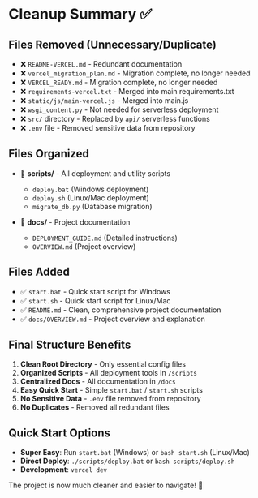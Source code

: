 # Cleanup Summary ✅

## Files Removed (Unnecessary/Duplicate)
- ❌ `README-VERCEL.md` - Redundant documentation
- ❌ `vercel_migration_plan.md` - Migration complete, no longer needed
- ❌ `VERCEL_READY.md` - Migration complete, no longer needed  
- ❌ `requirements-vercel.txt` - Merged into main requirements.txt
- ❌ `static/js/main-vercel.js` - Merged into main.js
- ❌ `wsgi_content.py` - Not needed for serverless deployment
- ❌ `src/` directory - Replaced by `api/` serverless functions
- ❌ `.env` file - Removed sensitive data from repository

## Files Organized
- 📁 **scripts/** - All deployment and utility scripts
  - `deploy.bat` (Windows deployment)
  - `deploy.sh` (Linux/Mac deployment)  
  - `migrate_db.py` (Database migration)

- 📁 **docs/** - Project documentation
  - `DEPLOYMENT_GUIDE.md` (Detailed instructions)
  - `OVERVIEW.md` (Project overview)

## Files Added
- ✅ `start.bat` - Quick start script for Windows
- ✅ `start.sh` - Quick start script for Linux/Mac
- ✅ `README.md` - Clean, comprehensive project documentation
- ✅ `docs/OVERVIEW.md` - Project overview and explanation

## Final Structure Benefits
1. **Clean Root Directory** - Only essential config files
2. **Organized Scripts** - All deployment tools in `/scripts`
3. **Centralized Docs** - All documentation in `/docs`
4. **Easy Quick Start** - Simple `start.bat` / `start.sh` scripts
5. **No Sensitive Data** - `.env` file removed from repository
6. **No Duplicates** - Removed all redundant files

## Quick Start Options
- **Super Easy**: Run `start.bat` (Windows) or `bash start.sh` (Linux/Mac)
- **Direct Deploy**: `./scripts/deploy.bat` or `bash scripts/deploy.sh`
- **Development**: `vercel dev`

The project is now much cleaner and easier to navigate! 🎉
